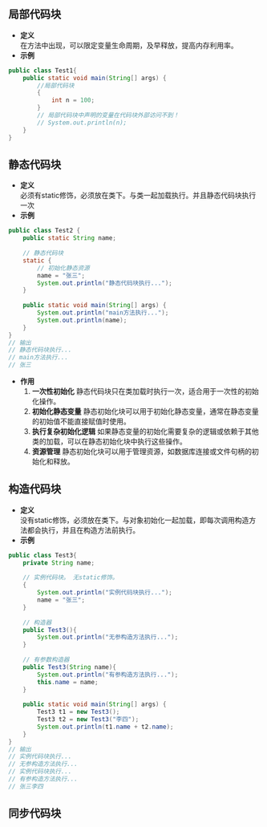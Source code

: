 ## 局部代码块
- **定义**  
	在方法中出现，可以限定变量生命周期，及早释放，提高内存利用率。
- **示例**
```java
public class Test1{
    public static void main(String[] args) {
        //局部代码块
        {
            int n = 100;
        }
        // 局部代码块中声明的变量在代码块外部访问不到！
        // System.out.println(n);
    }
}
```
## 静态代码块
- **定义**  
	必须有static修饰，必须放在类下。与类一起加载执行。并且静态代码块执行一次
- **示例**
```java
public class Test2 {
    public static String name;
    
    // 静态代码块
    static {
        // 初始化静态资源
        name = "张三";
        System.out.println("静态代码块执行...");
    }
    
    public static void main(String[] args) {
        System.out.println("main方法执行...");
        System.out.println(name);
    }
}
// 输出
// 静态代码块执行...
// main方法执行...
// 张三
```
- **作用**  
	1. **一次性初始化** 静态代码块只在类加载时执行一次，适合用于一次性的初始化操作。
	2. **初始化静态变量** 静态初始化块可以用于初始化静态变量，通常在静态变量的初始值不能直接赋值时使用。
	3. **执行复杂初始化逻辑** 如果静态变量的初始化需要复杂的逻辑或依赖于其他类的加载，可以在静态初始化块中执行这些操作。
	4. **资源管理** 静态初始化块可以用于管理资源，如数据库连接或文件句柄的初始化和释放。
## 构造代码块
- **定义**  
	没有static修饰，必须放在类下。与对象初始化一起加载，即每次调用构造方法都会执行，并且在构造方法前执行。
- **示例**
```java
public class Test3{
    private String name;
    
    // 实例代码块。 无static修饰。
    {
        System.out.println("实例代码块执行...");
        name = "张三";
    }
    
    // 构造器
    public Test3(){
        System.out.println("无参构造方法执行...");
    }
    
    // 有参数构造器
    public Test3(String name){
        System.out.println("有参构造方法执行...");
        this.name = name;
    }
    
    public static void main(String[] args) {
        Test3 t1 = new Test3();
        Test3 t2 = new Test3("李四");
        System.out.println(t1.name + t2.name);
    }
}
// 输出
// 实例代码块执行...
// 无参构造方法执行...
// 实例代码块执行...
// 有参构造方法执行...
// 张三李四
```
## 同步代码块
